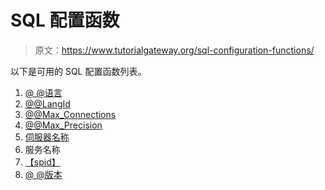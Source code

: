 # SQL 配置函数

> 原文：<https://www.tutorialgateway.org/sql-configuration-functions/>

以下是可用的 SQL 配置函数列表。

1.  [@ @语言](https://www.tutorialgateway.org/sql-language/)
2.  [@@LangId](https://www.tutorialgateway.org/sql-langid/)
3.  [@@Max_Connections](https://www.tutorialgateway.org/sql-max_connections/)
4.  [@@Max_Precision](https://www.tutorialgateway.org/sql-max_precision/)
5.  [伺服器名称](https://www.tutorialgateway.org/sql-servername/)
6.  服务名称
7.  [【spid】](https://www.tutorialgateway.org/sql-spid/)
8.  [@ @版本](https://www.tutorialgateway.org/sql-version/)